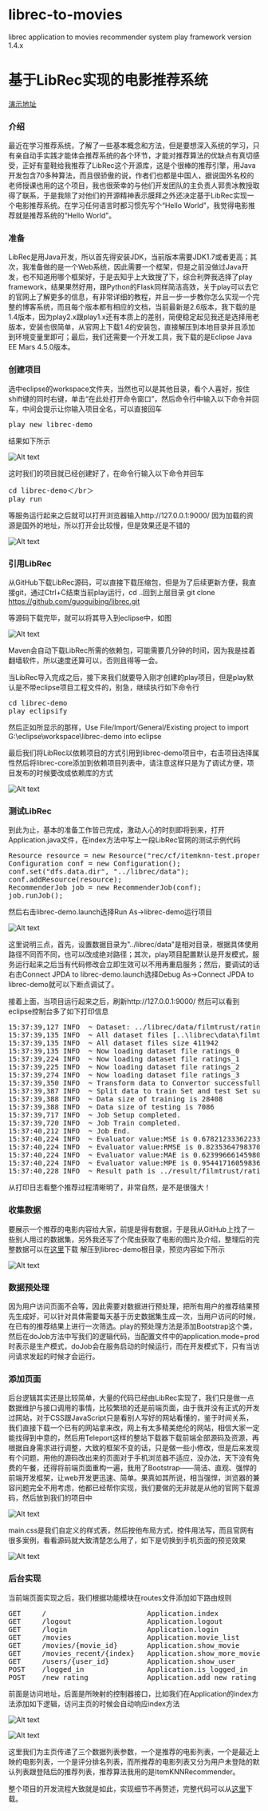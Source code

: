 librec-to-movies
===================================

librec application to movies recommender system
play framework version 1.4.x

基于LibRec实现的电影推荐系统
===================================

[演示地址](http://demo.liaotian2020.com)

### 介绍
最近在学习推荐系统，了解了一些基本概念和方法，但是要想深入系统的学习，只有亲自动手实践才能体会推荐系统的各个环节，才能对推荐算法的优缺点有真切感受，正好有童鞋给我推荐了LibRec这个开源库，这是个很棒的推荐引擎，用Java开发包含70多种算法，而且很骄傲的说，作者们也都是中国人，据说国外名校的老师授课也用的这个项目，我也很荣幸的与他们开发团队的主负责人郭贵冰教授取得了联系，于是我除了对他们的开源精神表示膜拜之外还决定基于LibRec实现一个电影推荐系统。在学习任何语言时都习惯先写个“Hello World”，我觉得电影推荐就是推荐系统的“Hello World”。

### 准备
LibRec是用Java开发，所以首先得安装JDK，当前版本需要JDK1.7或者更高；其次，我准备做的是一个Web系统，因此需要一个框架，但是之前没做过Java开发，也不知道用哪个框架好，于是去知乎上大致搜了下，综合利弊我选择了play framework，结果果然好用，跟Python的Flask同样简洁高效，关于play可以去它的官网上了解更多的信息，有非常详细的教程，并且一步一步教你怎么实现一个完整的博客系统，而且每个版本都有相应的文档，当前最新是2.6版本，我下载的是1.4版本，因为play2.x跟play1.x还有本质上的差别，简便稳定起见我还是选择用老版本，安装也很简单，从官网上下载1.4的安装包，直接解压到本地目录并且添加到环境变量里即可；最后，我们还需要一个开发工具，我下载的是Eclipse Java EE Mars 4.5.0版本。

### 创建项目
选中eclipse的workspace文件夹，当然也可以是其他目录，看个人喜好，按住shift键的同时右键，单击“在此处打开命令窗口”，然后命令行中输入以下命令并回车，中间会提示让你输入项目全名，可以直接回车

<pre>
play new librec-demo
</pre>

结果如下所示

![Alt text](https://github.com/395299296/librec-to-movies/blob/master/documentation/images/20170516144447.png)

这时我们的项目就已经创建好了，在命令行输入以下命令并回车

<pre>
cd librec-demo＜/br＞
play run
</pre>

等服务运行起来之后就可以打开浏览器输入http://127.0.0.1:9000/
因为加载的资源是国外的地址，所以打开会比较慢，但是效果还是不错的

![Alt text](https://github.com/395299296/librec-to-movies/blob/master/documentation/images/20170516144817.png)


### 引用LibRec
从GitHub下载LibRec源码，可以直接下载压缩包，但是为了后续更新方便，我直接git，通过Ctrl+C结束当前play运行，cd ..回到上层目录
git clone https://github.com/guoguibing/librec.git

等源码下载完毕，就可以将其导入到eclipse中，如图

![Alt text](https://github.com/395299296/librec-to-movies/blob/master/documentation/images/20170516150135.png)

Maven会自动下载LibRec所需的依赖包，可能需要几分钟的时间，因为我是挂着翻墙软件，所以速度还算可以，否则且得等一会。

当LibRec导入完成之后，接下来我们就要导入刚才创建的play项目，但是play默认是不带eclipse项目工程文件的，别急，继续执行如下命令行

<pre>
cd librec-demo
play eclipsify
</pre>

然后正如所显示的那样，Use File/Import/General/Existing project to import G:\eclipse\workspace\librec-demo into eclipse

最后我们将LibRec以依赖项目的方式引用到librec-demo项目中，右击项目选择属性然后将librec-core添加到依赖项目列表中，请注意这样只是为了调试方便，项目发布的时候要改成依赖库的方式

![Alt text](https://github.com/395299296/librec-to-movies/blob/master/documentation/images/20170516152006.png)

### 测试LibRec
到此为止，基本的准备工作皆已完成，激动人心的时刻即将到来，打开Application.java文件，在index方法中写上一段LibRec官网的测试示例代码

<pre>
Resource resource = new Resource("rec/cf/itemknn-test.properties");
Configuration conf = new Configuration();
conf.set("dfs.data.dir", "../librec/data");
conf.addResource(resource);
RecommenderJob job = new RecommenderJob(conf);
job.runJob();
</pre>

然后右击librec-demo.launch选择Run As->librec-demo运行项目

![Alt text](https://github.com/395299296/librec-to-movies/blob/master/documentation/images/20170516153004.png)

这里说明三点，首先，设置数据目录为"../librec/data"是相对目录，根据具体使用路径不同而不同，也可以改成绝对路径；其次，play项目配置默认是开发模式，服务运行起来之后当有代码修改会立即生效可以不用再重启服务；然后，要调试的话右击Connect JPDA to librec-demo.launch选择Debug As->Connect JPDA to librec-demo就可以下断点调试了。

接着上面，当项目运行起来之后，刷新http://127.0.0.1:9000/
然后可以看到eclipse控制台多了如下打印信息

<pre>
15:37:39,127 INFO  ~ Dataset: ../librec/data/filmtrust/rating
15:37:39,135 INFO  ~ All dataset files [..\librec\data\filmtrust\rating\ratings_0.txt, ..\librec\data\filmtrust\rating\ratings_1.txt, ..\librec\data\filmtrust\rating\ratings_2.txt, ..\librec\data\filmtrust\rating\ratings_3.txt]
15:37:39,135 INFO  ~ All dataset files size 411942
15:37:39,135 INFO  ~ Now loading dataset file ratings_0
15:37:39,224 INFO  ~ Now loading dataset file ratings_1
15:37:39,225 INFO  ~ Now loading dataset file ratings_2
15:37:39,274 INFO  ~ Now loading dataset file ratings_3
15:37:39,350 INFO  ~ Transform data to Convertor successfully!
15:37:39,387 INFO  ~ Split data to train Set and test Set successfully!
15:37:39,388 INFO  ~ Data size of training is 28408
15:37:39,388 INFO  ~ Data size of testing is 7086
15:37:39,717 INFO  ~ Job Setup completed.
15:37:39,720 INFO  ~ Job Train completed.
15:37:40,212 INFO  ~ Job End.
15:37:40,224 INFO  ~ Evaluator value:MSE is 0.6782123336223386
15:37:40,224 INFO  ~ Evaluator value:RMSE is 0.8235364798370128
15:37:40,224 INFO  ~ Evaluator value:MAE is 0.6239966614598033
15:37:40,224 INFO  ~ Evaluator value:MPE is 0.954417160598363
15:37:40,228 INFO  ~ Result path is ../result/filmtrust/rating-itemknn-output/itemknn
</pre>

从打印日志看整个推荐过程清晰明了，非常自然，是不是很强大！

### 收集数据
要展示一个推荐的电影内容给大家，前提是得有数据，于是我从GitHub上找了一些别人用过的数据集，另外我还写了个爬虫获取了电影的图片及介绍，整理后的完整数据可以在[这里](http://files.liaotian2020.com/data.zip)下载
解压到librec-demo根目录，预览内容如下所示

![Alt text](https://github.com/395299296/librec-to-movies/blob/master/documentation/images/20170516161312.png)

### 数据预处理
因为用户访问页面不会等，因此需要对数据进行预处理，把所有用户的推荐结果预先生成好，可以针对具体需要每天基于历史数据集生成一次，当用户访问的时候，在已有的推荐结果上进行一次筛选。play的预处理方法是添加Bootstrap这个类，然后在doJob方法中写我们的逻辑代码，当配置文件中的application.mode=prod时表示是生产模式，doJob会在服务启动的时候运行，而在开发模式下，只有当访问请求发起的时候才会运行。

### 添加页面
后台逻辑其实还是比较简单，大量的代码已经由LibRec实现了，我们只是做一点数据维护与接口调用的事情，比较繁琐的还是前端页面，由于我并没有正式的开发过网站，对于CSS跟JavaScript只是看别人写好的网站看懂的，鉴于时间关系，我们直接下载一个已有的网站拿来改，网上有太多精美绝伦的网站，相信大家一定能找得到中意的，然后用Teleport这样的整站下载器下载前端全部源码及资源，再根据自身需求进行调整，大致的框架不变的话，只是做一些小修改，但是后来发现有个问题，用他的源码改出来的页面对于手机浏览器不适应，没办法，天下没有免费的午餐，还得将前端页面重构一遍，我用了Bootstrap——简洁、直观、强悍的前端开发框架，让web开发更迅速、简单。果真如其所说，相当强悍，浏览器的兼容问题完全不用考虑，他都已经帮你实现，我们要做的无非就是从他的官网下载源码，然后放到我们的项目中

![Alt text](https://github.com/395299296/librec-to-movies/blob/master/documentation/images/20170516174634.png)

main.css是我们自定义的样式表，然后按他布局方式，控件用法写，而且官网有很多案例，看看源码就大致清楚怎么用了，如下是切换到手机页面的预览效果

![Alt text](https://github.com/395299296/librec-to-movies/blob/master/documentation/images/20170516175143.png)

### 后台实现
当前端页面实现之后，我们根据功能模块在routes文件添加如下路由规则

<pre>
GET     /                        Application.index
GET     /logout                  Application.logout
GET     /login                   Application.login
GET     /movies                  Application.movie_list
GET     /movies/{movie_id}       Application.show_movie
GET     /movies_recent/{index}   Application.show_more_movies
GET     /users/{user_id}         Application.show_user
POST    /logged_in               Application.is_logged_in
POST    /new_rating              Application.add_new_rating
</pre>

前面是访问地址，后面是所映射的控制器接口，比如我们在Application的index方法添加如下逻辑，访问主页的时候会自动响应index方法

![Alt text](https://github.com/395299296/librec-to-movies/blob/master/documentation/images/20170516180551.png)

![Alt text](https://github.com/395299296/librec-to-movies/blob/master/documentation/images/20170516181207.png)

这里我们为主页传递了三个数据列表参数，一个是推荐的电影列表，一个是最近上映的电影列表，一个是评分排名列表，而所推荐的电影列表又分为用户未登陆的默认列表跟登陆后的推荐列表，推荐算法我用的是ItemKNNRecommender。

整个项目的开发流程大致就是如此，实现细节不再赘述，完整代码可以从[这里](https://github.com/395299296/librec-to-movies.git)下载。
